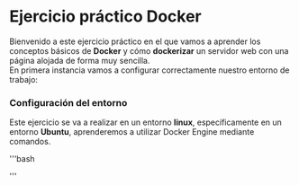 # Ejercicio práctico Docker

Bienvenido a este ejercicio práctico en el que vamos a aprender los conceptos básicos de **Docker** y cómo **dockerizar** un servidor web con una página alojada de forma muy sencilla.<br>
En primera instancia vamos a configurar correctamente nuestro entorno de trabajo:<br>

### Configuración del entorno

Este ejercicio se va a realizar en un entorno **linux**, específicamente en un entorno **Ubuntu**, aprenderemos a utilizar Docker Engine mediante comandos.<br>















'''bash

'''
